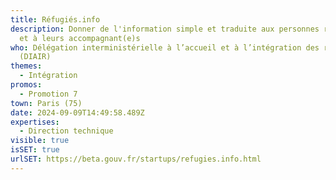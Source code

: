 ```yaml
---
title: Réfugiés.info
description: Donner de l'information simple et traduite aux personnes réfugiées
  et à leurs accompagnant(e)s
who: Délégation interministérielle à l’accueil et à l’intégration des réfugiés
  (DIAIR)
themes:
  - Intégration
promos:
  - Promotion 7
town: Paris (75)
date: 2024-09-09T14:49:58.489Z
expertises:
  - Direction technique
visible: true
isSET: true
urlSET: https://beta.gouv.fr/startups/refugies.info.html
---
```

